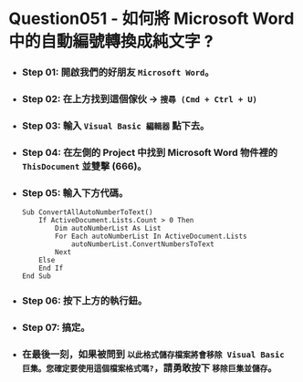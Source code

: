 Question051 - 如何將 Microsoft Word 中的自動編號轉換成純文字 ?
=====
* ### Step 01: 開啟我們的好朋友 ```Microsoft Word```。
* ### Step 02: 在上方找到這個傢伙 -> ```搜尋 (Cmd + Ctrl + U)```
* ### Step 03: 輸入 ```Visual Basic 編輯器``` 點下去。
* ### Step 04: 在左側的 Project 中找到 Microsoft Word 物件裡的 ```ThisDocument``` 並雙擊 (666)。
* ### Step 05: 輸入下方代碼。
    ```
    Sub ConvertAllAutoNumberToText()
        If ActiveDocument.Lists.Count > 0 Then
            Dim autoNumberList As List
            For Each autoNumberList In ActiveDocument.Lists
                autoNumberList.ConvertNumbersToText
            Next
        Else
        End If
    End Sub
    ```
* ### Step 06: 按下上方的執行鈕。
* ### Step 07: 搞定。
* ### 在最後一刻，如果被問到 ```以此格式儲存檔案將會移除 Visual Basic 巨集。您確定要使用這個檔案格式嗎?```，請勇敢按下 ```移除巨集並儲存```。
<br />

